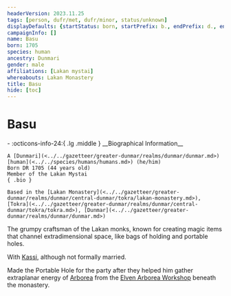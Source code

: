 ```yaml
---
headerVersion: 2023.11.25
tags: [person, dufr/met, dufr/minor, status/unknown]
displayDefaults: {startStatus: born, startPrefix: b., endPrefix: d., endStatus: died}
campaignInfo: []
name: Basu
born: 1705
species: human
ancestry: Dunmari
gender: male
affiliations: [Lakan mystai]
whereabouts: Lakan Monastery
title: Basu
hide: [toc]
---
```


# Basu
<div class="grid cards ext-narrow-margin ext-one-column" markdown>
- :octicons-info-24:{ .lg .middle } __Biographical Information__

    A [Dunmari](<../../gazetteer/greater-dunmar/realms/dunmar/dunmar.md>) [human](<../../species/humans/humans.md>) (he/him)  
    Born DR 1705 (44 years old)  
    Member of the Lakan Mystai  
    { .bio }

    Based in the [Lakan Monastery](<../../gazetteer/greater-dunmar/realms/dunmar/central-dunmar/tokra/lakan-monastery.md>), [Tokra](<../../gazetteer/greater-dunmar/realms/dunmar/central-dunmar/tokra/tokra.md>), [Dunmar](<../../gazetteer/greater-dunmar/realms/dunmar/dunmar.md>)
</div>


The grumpy craftsman of the Lakan monks, known for creating magic items that channel extradimensional space, like bags of holding and portable holes. 

With [Kassi](<./kassi.md>), although not formally married. 

Made the Portable Hole for the party after they helped him gather extraplanar energy of [Arborea](<../../cosmology/multiverse/spiritual-realms/primal-realms/arborea.md>) from the [Elven Arborea Workshop](<../../gazetteer/greater-dunmar/dunmari-basin/elven-arborea-workshop.md>) beneath the monastery. 